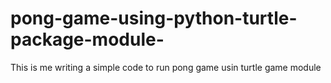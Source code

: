 # pong-game-using-python-turtle-package-module-
This is me writing a simple code to run pong game usin turtle game module
